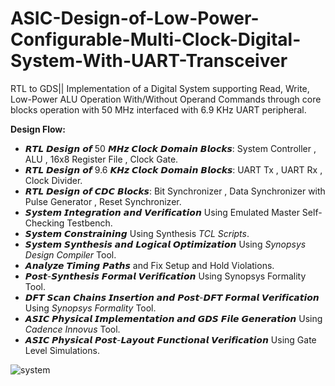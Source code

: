# ASIC-Design-of-Low-Power-Configurable-Multi-Clock-Digital-System-With-UART-Transceiver
RTL to GDS|| Implementation of a Digital System supporting Read, Write, Low-Power ALU Operation With/Without Operand Commands through core blocks operation with 50 MHz interfaced with 6.9 KHz UART peripheral.

**Design Flow:**
- 𝙍𝙏𝙇 𝘿𝙚𝙨𝙞𝙜𝙣 𝙤𝙛 50 𝙈𝙃𝙯 𝘾𝙡𝙤𝙘𝙠 𝘿𝙤𝙢𝙖𝙞𝙣 𝘽𝙡𝙤𝙘𝙠𝙨: System Controller , ALU , 16x8 Register File , Clock Gate. 
- 𝙍𝙏𝙇 𝘿𝙚𝙨𝙞𝙜𝙣 𝙤𝙛 9.6 𝙆𝙃𝙯 𝘾𝙡𝙤𝙘𝙠 𝘿𝙤𝙢𝙖𝙞𝙣 𝘽𝙡𝙤𝙘𝙠𝙨: UART Tx , UART Rx , Clock Divider. 
- 𝙍𝙏𝙇 𝘿𝙚𝙨𝙞𝙜𝙣 𝙤𝙛 𝘾𝘿𝘾 𝘽𝙡𝙤𝙘𝙠𝙨: Bit Synchronizer , Data Synchronizer with Pulse Generator , Reset Synchronizer. 
- 𝙎𝙮𝙨𝙩𝙚𝙢 𝙄𝙣𝙩𝙚𝙜𝙧𝙖𝙩𝙞𝙤𝙣 𝙖𝙣𝙙 𝙑𝙚𝙧𝙞𝙛𝙞𝙘𝙖𝙩𝙞𝙤𝙣 Using Emulated Master Self-Checking Testbench. 
- 𝙎𝙮𝙨𝙩𝙚𝙢 𝘾𝙤𝙣𝙨𝙩𝙧𝙖𝙞𝙣𝙞𝙣𝙜 Using Synthesis *TCL Scripts*. 
- 𝙎𝙮𝙨𝙩𝙚𝙢 𝙎𝙮𝙣𝙩𝙝𝙚𝙨𝙞𝙨 𝙖𝙣𝙙 𝙇𝙤𝙜𝙞𝙘𝙖𝙡 𝙊𝙥𝙩𝙞𝙢𝙞𝙯𝙖𝙩𝙞𝙤𝙣 Using *Synopsys Design Compiler* Tool. 
- 𝘼𝙣𝙖𝙡𝙮𝙯𝙚 𝙏𝙞𝙢𝙞𝙣𝙜 𝙋𝙖𝙩𝙝𝙨 and Fix Setup and Hold Violations. 
- 𝙋𝙤𝙨𝙩-𝙎𝙮𝙣𝙩𝙝𝙚𝙨𝙞𝙨 𝙁𝙤𝙧𝙢𝙖𝙡 𝙑𝙚𝙧𝙞𝙛𝙞𝙘𝙖𝙩𝙞𝙤𝙣 Using Synopsys Formality Tool. 
- 𝘿𝙁𝙏 𝙎𝙘𝙖𝙣 𝘾𝙝𝙖𝙞𝙣𝙨 𝙄𝙣𝙨𝙚𝙧𝙩𝙞𝙤𝙣 𝙖𝙣𝙙 𝙋𝙤𝙨𝙩-𝘿𝙁𝙏 𝙁𝙤𝙧𝙢𝙖𝙡 𝙑𝙚𝙧𝙞𝙛𝙞𝙘𝙖𝙩𝙞𝙤𝙣 Using *Synopsys Formality* Tool. 
- 𝘼𝙎𝙄𝘾 𝙋𝙝𝙮𝙨𝙞𝙘𝙖𝙡 𝙄𝙢𝙥𝙡𝙚𝙢𝙚𝙣𝙩𝙖𝙩𝙞𝙤𝙣 𝙖𝙣𝙙 𝙂𝘿𝙎 𝙁𝙞𝙡𝙚 𝙂𝙚𝙣𝙚𝙧𝙖𝙩𝙞𝙤𝙣 Using *Cadence Innovus* Tool. 
- 𝘼𝙎𝙄𝘾 𝙋𝙝𝙮𝙨𝙞𝙘𝙖𝙡 𝙋𝙤𝙨𝙩-𝙇𝙖𝙮𝙤𝙪𝙩 𝙁𝙪𝙣𝙘𝙩𝙞𝙤𝙣𝙖𝙡 𝙑𝙚𝙧𝙞𝙛𝙞𝙘𝙖𝙩𝙞𝙤𝙣 Using Gate Level Simulations.


![system](https://user-images.githubusercontent.com/52181539/223260896-78ce9e0a-9488-4a4b-ac8c-151dcb573205.JPG)
